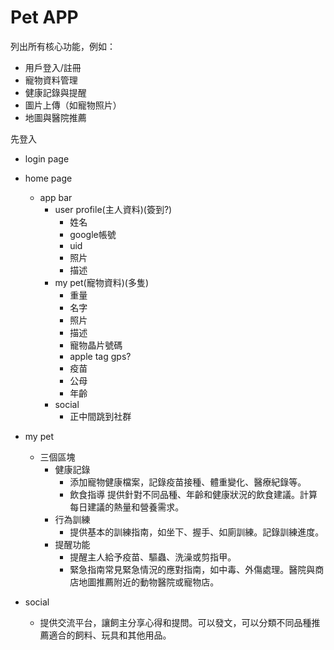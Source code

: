 # Pet APP
列出所有核心功能，例如：
* 用戶登入/註冊
* 寵物資料管理
* 健康記錄與提醒
* 圖片上傳（如寵物照片）
* 地圖與醫院推薦

先登入
- login page

- home page
    - app bar
        - user profile(主人資料)(簽到?)
            - 姓名
            - google帳號
            - uid
            - 照片
            - 描述
        - my pet(寵物資料)(多隻)
            - 重量
            - 名字
            - 照片
            - 描述
            - 寵物晶片號碼
            - apple tag gps?
            - 疫苗
            - 公母
            - 年齡
        - social
            - 正中間跳到社群
        
        
- my pet
    - 三個區塊
        - 健康記錄
            - 添加寵物健康檔案，記錄疫苗接種、體重變化、醫療紀錄等。
            - 飲食指導
                提供針對不同品種、年齡和健康狀況的飲食建議。計算每日建議的熱量和營養需求。
        - 行為訓練
            - 提供基本的訓練指南，如坐下、握手、如廁訓練。記錄訓練進度。
        - 提醒功能
            - 提醒主人給予疫苗、驅蟲、洗澡或剪指甲。
            - 緊急指南常見緊急情況的應對指南，如中毒、外傷處理。醫院與商店地圖推薦附近的動物醫院或寵物店。
        
- social
    - 提供交流平台，讓飼主分享心得和提問。可以發文，可以分類不同品種推薦適合的飼料、玩具和其他用品。
    
